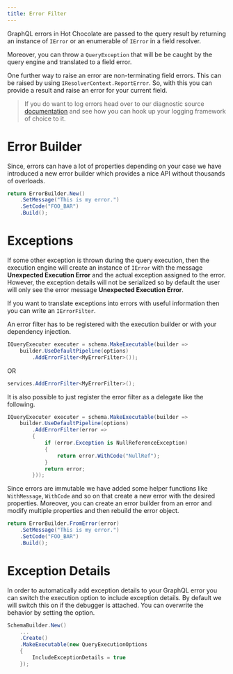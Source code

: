 ```yaml
---
title: Error Filter
---
```


GraphQL errors in Hot Chocolate are passed to the query result by returning an instance of `IError` or an enumerable of `IError` in a field resolver.

Moreover, you can throw a `QueryException` that will be be caught by the query engine and translated to a field error.

One further way to raise an error are non-terminating field errors. This can be raised by using `IResolverContext.ReportError`. So, with this you can provide a result and raise an error for your current field.

> If you do want to log errors head over to our diagnostic source [documentation](/docs/hotchocolate/v14/server/instrumentation) and see how you can hook up your logging framework of choice to it.

# Error Builder

Since, errors can have a lot of properties depending on your case we have introduced a new error builder which provides a nice API without thousands of overloads.

```csharp
return ErrorBuilder.New()
    .SetMessage("This is my error.")
    .SetCode("FOO_BAR")
    .Build();
```

# Exceptions

If some other exception is thrown during the query execution, then the execution engine will create an instance of `IError` with the message **Unexpected Execution Error** and the actual exception assigned to the error. However, the exception details will not be serialized so by default the user will only see the error message **Unexpected Execution Error**.

If you want to translate exceptions into errors with useful information then you can write an `IErrorFilter`.

An error filter has to be registered with the execution builder or with your dependency injection.

```csharp
IQueryExecuter executer = schema.MakeExecutable(builder =>
    builder.UseDefaultPipeline(options)
        .AddErrorFilter<MyErrorFilter>());
```

OR

```csharp
services.AddErrorFilter<MyErrorFilter>();
```

It is also possible to just register the error filter as a delegate like the following.

```csharp
IQueryExecuter executer = schema.MakeExecutable(builder =>
    builder.UseDefaultPipeline(options)
        .AddErrorFilter(error =>
        {
            if (error.Exception is NullReferenceException)
            {
                return error.WithCode("NullRef");
            }
            return error;
        }));
```

Since errors are immutable we have added some helper functions like `WithMessage`, `WithCode` and so on that create a new error with the desired properties. Moreover, you can create an error builder from an error and modify multiple properties and then rebuild the error object.

```csharp
return ErrorBuilder.FromError(error)
    .SetMessage("This is my error.")
    .SetCode("FOO_BAR")
    .Build();
```

# Exception Details

In order to automatically add exception details to your GraphQL error you can switch the execution option to include exception details. By default we will switch this on if the debugger is attached. You can overwrite the behavior by setting the option.

```csharp
SchemaBuilder.New()
    ...
    .Create()
    .MakeExecutable(new QueryExecutionOptions
    {
        IncludeExceptionDetails = true
    });
```
